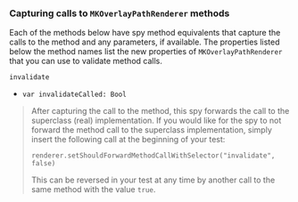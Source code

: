 ### Capturing calls to `MKOverlayPathRenderer` methods

Each of the methods below have spy method equivalents that capture the calls to the method and any parameters, if available.  The properties listed below the method names list the new properties of `MKOverlayPathRenderer` that you can use to validate method calls.

`invalidate`
- `var invalidateCalled: Bool`


> After capturing the call to the method, this spy forwards the call to the superclass (real) implementation.  If you would like for the spy to not forward the method call to the superclass implementation, simply insert the following call at the beginning of your test:
>
> `renderer.setShouldForwardMethodCallWithSelector("invalidate", false)`
>
> This can be reversed in your test at any time by another call to the same method with the value `true`.
